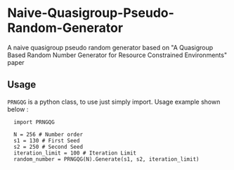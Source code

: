# Naive-Quasigroup-Pseudo-Random-Generator
A naive quasigroup pseudo random generator based on "A Quasigroup Based Random Number Generator for Resource Constrained Environments" paper


## Usage

`PRNGQG` is a python class, to use just simply import.
Usage example shown below :

```
  import PRNGQG

  N = 256 # Number order
  s1 = 130 # First Seed
  s2 = 250 # Second Seed
  iteration_limit = 100 # Iteration Limit
  random_number = PRNGQG(N).Generate(s1, s2, iteration_limit)
```
